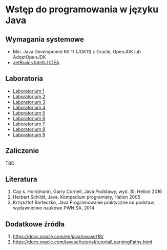 # Wstęp do programowania w języku Java

## Wymagania systemowe
* Min. Java Development Kit 11 (JDK11) z Oracle, OpenJDK lub AdoptOpenJDK 
* [JetBrains IntelliJ IDEA](https://www.jetbrains.com/idea/)

## Laboratoria
- [Laboratorium 1](lab1.md)
- [Laboratorium 2](lab2.md) 
- [Laboratorium 3](lab3.md)
- [Laboratorium 4](lab4.md)
- [Laboratorium 5](lab5.md)
- [Laboratorium 6](lab6.md)
- [Laboratorium 7](lab7.md)
- [Laboratorium 8](lab8.md)
- [Laboratorium 9](lab9.md)

## Zaliczenie
 TBD

## Literatura
 1. Cay s. Horstmann, Garry Cornell, Java Podstawy, wyd. 10, Helion 2016
 2. Herbert Schildt, Java. Kompedium programisty, Helion 2005
 3. Krzysztof Barteczko, Java Programowanie praktyczne od podstaw, wydawnictwo naukowe PWN SA, 2014

## Dodatkowe źródła
 1. https://docs.oracle.com/en/java/javase/18/
 2. https://docs.oracle.com/javase/tutorial/tutorialLearningPaths.html


